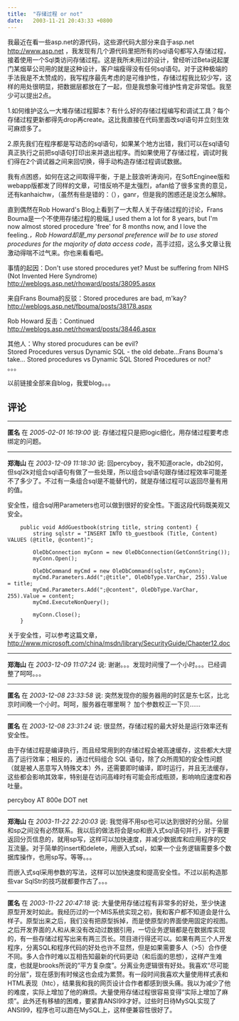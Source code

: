 ```yaml
---
title:  "存储过程 or not"
date:   2003-11-21 20:43:33 +0800
---
```


我最近在看一些asp.net的源代码，这些源代码大部分来自于asp.net http://www.asp.net ，我发现有几个源代码里把所有的sql语句都写入存储过程，接着使用一个Sql类访问存储过程。这是我所未用过的设计，曾经听过Beta说起厦门某烟草公司用的就是这种设计，客户端瘦得没有任何sql语句。对于这种极端的手法我是不太赞成的，我写程序最先考虑的是可维护性，存储过程我比较少写，这样的用处很明显，把数据层都放在了一起，但是我想象可维护性肯定非常低。我至少可以提出2点。  

1.如何维护这么一大堆存储过程脚本？有什么好的存储过程编写和调试工具？每个存储过程更新都得先drop再create。这比我直接在代码里面改sql语句并立刻生效可麻烦多了。  

2.原先我们在程序都是写动态的sql语句，如果某个地方出错，我们可以在sql语句真正执行之前把sql语句打印出来并退出程序。而如果使用了存储过程，调试时我们得在2个调试器之间来回切换，得手动构造存储过程调试数据。  

我有点困惑，如何在这之间取得平衡，于是上鼓浪听涛询问，在SoftEnginee版和webapp版都发了同样的文章，可惜反响不是太强烈，afan给了很多宝贵的意见，还有kanhaichw，（虽然有些是错的：（），ganr，但是我的困惑还是没怎么解除。  

直到偶然在Rob Howard's Blog上看到了一大帮人关于存储过程的讨论，Frans Bouma是一个不使用存储过程的极端_I used them a lot for 8 years, but I'm now almost stored procedure 'free' for 8 months now, and I love the feeling._，Rob Howard却是_my personal preference will be to use stored procedures for the majority of data access code_，高手过招，这么多文章让我激动得喘不过气来。你也来看看吧。  

事情的起因：Don't use stored procedures yet? Must be suffering from NIHS (Not Invented Here Syndrome)  http://weblogs.asp.net/rhoward/posts/38095.aspx

来自Frans Bouma的反驳：Stored procedures are bad, m'kay?  http://weblogs.asp.net/fbouma/posts/38178.aspx

Rob Howard 反击：Continued http://weblogs.asp.net/rhoward/posts/38446.aspx

其他人：Why stored procudures can be evil?  
Stored Procedures versus Dynamic SQL - the old debate...Frans Bouma's take...
Stored procedures vs Dynamic SQL
Stored Procedures or not?  
。。。  

以前链接全部来自blog，我爱blog。。。  


## 评论

*****
**匿名** 在 _2005-02-01 16:19:00_ 说: 存储过程只是把logic细化，用存储过程要考虑绑定的问题。

*****
**郑海山** 在 _2003-12-09 11:18:30_ 说: 回percyboy，我不知道oracle，db2如何，但sql2k对组合sql语句有做了一些处理，所以组合sql语句跟存储过程效率可能差不了多少了。不过有一条组合sql是不能替代的，就是存储过程可以返回尽量有用的值。

安全性，组合sql用Parameters也可以做到很好的安全性。下面这段代码既美观又安全。

        public void AddGuestbook(string title, string content) {
            string sqlstr = "INSERT INTO tb_guestbook (Title, Content) VALUES (@title, @content)";

            OleDbConnection myConn = new OleDbConnection(GetConnString());
            myConn.Open();

            OleDbCommand myCmd = new OleDbCommand(sqlstr, myConn);
            myCmd.Parameters.Add(";@title", OleDbType.VarChar, 255).Value = title;
            myCmd.Parameters.Add(";@content", OleDbType.VarChar, 255).Value = content;
            myCmd.ExecuteNonQuery();

            myConn.Close();
        }

关于安全性，可以参考这篇文章，http://www.microsoft.com/china/msdn/library/SecurityGuide/Chapter12.doc

*****
**郑海山** 在 _2003-12-09 11:07:24_ 说: 谢谢。。。发现时间慢了一个小时。。。已经调整了呵呵。。。

*****
**匿名** 在 _2003-12-08 23:33:58_ 说: 突然发现你的服务器用的时区是东七区，比北京时间晚一个小时。呵呵，服务器在哪里啊？
加个参数校正一下贝......

*****
**匿名** 在 _2003-12-08 23:31:24_ 说: 很显然，存储过程的最大好处是运行效率还有安全性。

由于存储过程是编译执行，而且经常用到的存储过程会被高速缓存，这些都大大提高了运行效率；相反的，通过代码组合 SQL 语句，除了众所周知的安全性问题（就是被人恶意写入特殊文本）外，还需要即时编译，即时运行，并且无法缓存，这些都会影响其效率，特别是在访问高峰时有可能会形成瓶颈，影响响应速度和吞吐量。

percyboy AT 800e DOT net


*****
**郑海山** 在 _2003-11-22 22:20:03_ 说: 我觉得不用sp也可以达到很好的分层。分层和sp之间没有必然联系。我以后的做法将会是sp和嵌入式sql语句并行，对于需要返回分页信息的，就用sp写，这样可以加快速度，并减少数据库和应用程序的交互流量。对于简单的insert和delete，用嵌入式sql，如果一个业务逻辑需要多个数据库操作，也用sp写。等等。。。

而嵌入式sql采用参数的写法，这样可以加快速度和提高安全性。不过以前构造那些var SqlStr的技巧就都要作古了。。。

*****
**匿名** 在 _2003-11-22 20:47:18_ 说: 大量使用存储过程有非常多的好处，至少快速原型开发时如此。我经历过的一个MIS系统实现之初，我和客户都不知道会是什么样子。原型出来之后，我们没有把原型拆掉，而是使原型的界面使用固定的视图。之后开发界面的人和从来没有改动过数据引用，一切业务逻辑都是在数据库实现的，有一些存储过程写出来有两三页长。项目进行得还可以。如果有两三个人开发程序，分离SQL和程序代码的好处也许不显然，但是如果需要多人（>5）合作便不同。多人合作时难以互相告知最新的代码更动（和后面的思想），这样产生难度，也就是brooks所说的“平方复杂度”。分离业务逻辑很有好处。我喜欢“尽可能的分层”，现在感到有时候这也会成为累赘。有一段时间我喜欢大量使用样式表和HTML表现（htc），结果我和我的网页设计合作者都感到很头痛。我以为减少了他的难度，实际上增加了他的麻烦。大量使用存储过程很容易变得“实际上增加了麻烦”。此外还有移植的困难，要紧靠ANSI99才好。过些时日待MySQL实现了ANSI99，程序也可以跑在MySQL上，这样便兼容性很好了。

